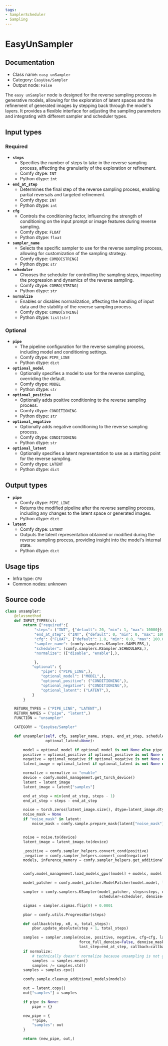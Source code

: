 ```yaml
---
tags:
- SamplerScheduler
- Sampling
---
```


# EasyUnSampler
## Documentation
- Class name: `easy unSampler`
- Category: `EasyUse/Sampler`
- Output node: `False`

The `easy unSampler` node is designed for the reverse sampling process in generative models, allowing for the exploration of latent spaces and the refinement of generated images by stepping back through the model's layers. It provides a flexible interface for adjusting the sampling parameters and integrating with different sampler and scheduler types.
## Input types
### Required
- **`steps`**
    - Specifies the number of steps to take in the reverse sampling process, affecting the granularity of the exploration or refinement.
    - Comfy dtype: `INT`
    - Python dtype: `int`
- **`end_at_step`**
    - Determines the final step of the reverse sampling process, enabling partial reversals and targeted refinement.
    - Comfy dtype: `INT`
    - Python dtype: `int`
- **`cfg`**
    - Controls the conditioning factor, influencing the strength of conditioning on the input prompt or image features during reverse sampling.
    - Comfy dtype: `FLOAT`
    - Python dtype: `float`
- **`sampler_name`**
    - Selects the specific sampler to use for the reverse sampling process, allowing for customization of the sampling strategy.
    - Comfy dtype: `COMBO[STRING]`
    - Python dtype: `str`
- **`scheduler`**
    - Chooses the scheduler for controlling the sampling steps, impacting the progression and dynamics of the reverse sampling.
    - Comfy dtype: `COMBO[STRING]`
    - Python dtype: `str`
- **`normalize`**
    - Enables or disables normalization, affecting the handling of input data and the stability of the reverse sampling process.
    - Comfy dtype: `COMBO[STRING]`
    - Python dtype: `list[str]`
### Optional
- **`pipe`**
    - The pipeline configuration for the reverse sampling process, including model and conditioning settings.
    - Comfy dtype: `PIPE_LINE`
    - Python dtype: `dict`
- **`optional_model`**
    - Optionally specifies a model to use for the reverse sampling, overriding the default.
    - Comfy dtype: `MODEL`
    - Python dtype: `str`
- **`optional_positive`**
    - Optionally adds positive conditioning to the reverse sampling process.
    - Comfy dtype: `CONDITIONING`
    - Python dtype: `str`
- **`optional_negative`**
    - Optionally adds negative conditioning to the reverse sampling process.
    - Comfy dtype: `CONDITIONING`
    - Python dtype: `str`
- **`optional_latent`**
    - Optionally specifies a latent representation to use as a starting point for the reverse sampling.
    - Comfy dtype: `LATENT`
    - Python dtype: `dict`
## Output types
- **`pipe`**
    - Comfy dtype: `PIPE_LINE`
    - Returns the modified pipeline after the reverse sampling process, including any changes to the latent space or generated images.
    - Python dtype: `dict`
- **`latent`**
    - Comfy dtype: `LATENT`
    - Outputs the latent representation obtained or modified during the reverse sampling process, providing insight into the model's internal state.
    - Python dtype: `dict`
## Usage tips
- Infra type: `CPU`
- Common nodes: unknown


## Source code
```python
class unsampler:
    @classmethod
    def INPUT_TYPES(s):
        return {"required":{
             "steps": ("INT", {"default": 20, "min": 1, "max": 10000}),
             "end_at_step": ("INT", {"default": 0, "min": 0, "max": 10000}),
             "cfg": ("FLOAT", {"default": 1.0, "min": 0.0, "max": 100.0}),
             "sampler_name": (comfy.samplers.KSampler.SAMPLERS,),
             "scheduler": (comfy.samplers.KSampler.SCHEDULERS,),
             "normalize": (["disable", "enable"],),

             },
            "optional": {
                "pipe": ("PIPE_LINE",),
                "optional_model": ("MODEL",),
                "optional_positive": ("CONDITIONING",),
                "optional_negative": ("CONDITIONING",),
                "optional_latent": ("LATENT",),
            }
        }

    RETURN_TYPES = ("PIPE_LINE", "LATENT",)
    RETURN_NAMES = ("pipe", "latent",)
    FUNCTION = "unsampler"

    CATEGORY = "EasyUse/Sampler"

    def unsampler(self, cfg, sampler_name, steps, end_at_step, scheduler, normalize, pipe=None, optional_model=None, optional_positive=None, optional_negative=None,
                  optional_latent=None):

        model = optional_model if optional_model is not None else pipe["model"]
        positive = optional_positive if optional_positive is not None else pipe["positive"]
        negative = optional_negative if optional_negative is not None else pipe["negative"]
        latent_image = optional_latent if optional_latent is not None else pipe["samples"]

        normalize = normalize == "enable"
        device = comfy.model_management.get_torch_device()
        latent = latent_image
        latent_image = latent["samples"]

        end_at_step = min(end_at_step, steps - 1)
        end_at_step = steps - end_at_step

        noise = torch.zeros(latent_image.size(), dtype=latent_image.dtype, layout=latent_image.layout, device="cpu")
        noise_mask = None
        if "noise_mask" in latent:
            noise_mask = comfy.sample.prepare_mask(latent["noise_mask"], noise.shape, device)


        noise = noise.to(device)
        latent_image = latent_image.to(device)

        _positive = comfy.sampler_helpers.convert_cond(positive)
        _negative = comfy.sampler_helpers.convert_cond(negative)
        models, inference_memory = comfy.sampler_helpers.get_additional_models({"positive": _positive, "negative": _negative}, model.model_dtype())


        comfy.model_management.load_models_gpu([model] + models, model.memory_required(noise.shape) + inference_memory)

        model_patcher = comfy.model_patcher.ModelPatcher(model.model, load_device=device, offload_device=comfy.model_management.unet_offload_device())

        sampler = comfy.samplers.KSampler(model_patcher, steps=steps, device=device, sampler=sampler_name,
                                          scheduler=scheduler, denoise=1.0, model_options=model.model_options)

        sigmas = sampler.sigmas.flip(0) + 0.0001

        pbar = comfy.utils.ProgressBar(steps)

        def callback(step, x0, x, total_steps):
            pbar.update_absolute(step + 1, total_steps)

        samples = sampler.sample(noise, positive, negative, cfg=cfg, latent_image=latent_image,
                                 force_full_denoise=False, denoise_mask=noise_mask, sigmas=sigmas, start_step=0,
                                 last_step=end_at_step, callback=callback)
        if normalize:
            # technically doesn't normalize because unsampling is not guaranteed to end at a std given by the schedule
            samples -= samples.mean()
            samples /= samples.std()
        samples = samples.cpu()

        comfy.sample.cleanup_additional_models(models)

        out = latent.copy()
        out["samples"] = samples

        if pipe is None:
            pipe = {}

        new_pipe = {
            **pipe,
            "samples": out
        }

        return (new_pipe, out,)

```
